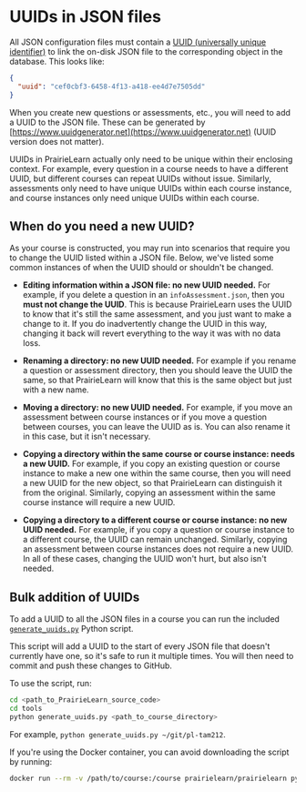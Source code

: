 # UUIDs in JSON files

All JSON configuration files must contain a [UUID (universally unique identifier)](https://en.wikipedia.org/wiki/Universally_unique_identifier) to link the on-disk JSON file to the corresponding object in the database. This looks like:

```json
{
  "uuid": "cef0cbf3-6458-4f13-a418-ee4d7e7505dd"
}
```

When you create new questions or assessments, etc., you will need to add a UUID to the JSON file. These can be generated by [https://www.uuidgenerator.net](https://www.uuidgenerator.net) (UUID version does not matter).

UUIDs in PrairieLearn actually only need to be unique within their enclosing context. For example, every question in a course needs to have a different UUID, but different courses can repeat UUIDs without issue. Similarly, assessments only need to have unique UUIDs within each course instance, and course instances only need unique UUIDs within each course.

## When do you need a new UUID?

As your course is constructed, you may run into scenarios that require you to change the UUID listed within a JSON file. Below, we've listed some common instances of when the UUID should or shouldn't be changed.

- **Editing information within a JSON file: no new UUID needed.** For example, if you delete a question in an `infoAssessment.json`, then you **must not change the UUID**. This is because PrairieLearn uses the UUID to know that it's still the same assessment, and you just want to make a change to it. If you do inadvertently change the UUID in this way, changing it back will revert everything to the way it was with no data loss.

- **Renaming a directory: no new UUID needed.** For example if you rename a question or assessment directory, then you should leave the UUID the same, so that PrairieLearn will know that this is the same object but just with a new name.

* **Moving a directory: no new UUID needed.** For example, if you move an assessment between course instances or if you move a question between courses, you can leave the UUID as is. You can also rename it in this case, but it isn't necessary.

* **Copying a directory within the same course or course instance: needs a new UUID.** For example, if you copy an existing question or course instance to make a new one within the same course, then you will need a new UUID for the new object, so that PrairieLearn can distinguish it from the original. Similarly, copying an assessment within the same course instance will require a new UUID.

* **Copying a directory to a different course or course instance: no new UUID needed.** For example, if you copy a question or course instance to a different course, the UUID can remain unchanged. Similarly, copying an assessment between course instances does not require a new UUID. In all of these cases, changing the UUID won't hurt, but also isn't needed.

## Bulk addition of UUIDs

To add a UUID to all the JSON files in a course you can run the included [`generate_uuids.py`](https://github.com/PrairieLearn/PrairieLearn/blob/master/contrib/generate_uuids.py) Python script.

This script will add a UUID to the start of every JSON file that doesn't currently have one, so it's safe to run it multiple times. You will then need to commit and push these changes to GitHub.

To use the script, run:

```sh
cd <path_to_PrairieLearn_source_code>
cd tools
python generate_uuids.py <path_to_course_directory>
```

For example, `python generate_uuids.py ~/git/pl-tam212`.

If you're using the Docker container, you can avoid downloading the script by running:

```sh
docker run --rm -v /path/to/course:/course prairielearn/prairielearn python /PrairieLearn/contrib/generate_uuids.py /course
```
